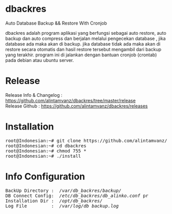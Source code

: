 # dbackres
Auto Database Backup &amp;&amp; Restore With Cronjob

dbackres adalah program aplikasi yang berfungsi sebagai auto restore, auto backup dan auto compress dan berjalan melalui pengecekan database , jika database ada maka akan di backup. jika database tidak ada maka akan di restore secara otomatis dan hasil restore tersebut mengambil dari backup yang terakhir. program ini di jalankan dengan bantuan cronjob (crontab) pada debian atau  ubuntu server.

# Release

Release Info & Changelog   : https://github.com/alintamvanz/dbackres/tree/master/release <br/>
Release Github             : https://github.com/alintamvanz/dbackres/releases

# Installation
<pre>
root@Indonesian:~# git clone https://github.com/alintamvanz/dbackres.git
root@Indonesian:~# cd dbackres
root@Indonesian:~# chmod 755 *
root@Indonesian:~# ./install
</pre>

# Info Configuration
<pre>
BackUp Directory : <i> /var/db_backres/backup/</i>
DB Connect Config: <i> /etc/db_backres/db_alinko.conf </i>pr
Installation Dir : <i> /opt/db_backres/ </i>
Log File         : <i> /var/log/db_backup.log </i>
</pre>
